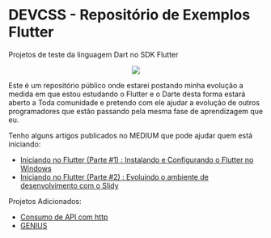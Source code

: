# DEVCSS - Repositório de Exemplos Flutter
Projetos de teste da linguagem Dart no SDK Flutter

<center>
<img style="width=1024" src="https://github.com/claudneysessa/imagens/blob/master/flutter-banner.jpg?raw=true">
</img>
</center>

Este é um repositório público onde estarei postando minha evolução a medida em que estou estudando o Flutter e o Darte desta forma estará aberto a Toda comunidade e pretendo com ele ajudar a evolução de outros programadores que estão passando pela mesma fase de aprendizagem que eu.

Tenho alguns artigos publicados no MEDIUM que pode ajudar quem está iniciando:

<ul>
  <li><a href="https://medium.com/flutter-comunidade-br/iniciando-no-flutter-parte1-52e120e007d7">Iniciando no Flutter (Parte #1) : Instalando e Configurando o Flutter no Windows</a>
<br></li>
  <li><a href="https://medium.com/@claudneysartisessa/iniciando-no-flutter-parte-2-evoluindo-o-ambiente-de-desenvolvimento-com-o-slidy-88e633e159c6">Iniciando no Flutter (Parte #2) : Evoluindo o ambiente de desenvolvimento com o Slidy</a></li>
</ul>

Projetos Adicionados:

<ul>
  <li><a href="https://github.com/claudneysessa/devcss-flutter/tree/master/consumo_api_cnpj">Consumo de API com http</a></li>
  <li><a href="https://github.com/claudneysessa/devcss-flutter/tree/master/genius">GENIUS</a></li>
</ul>
